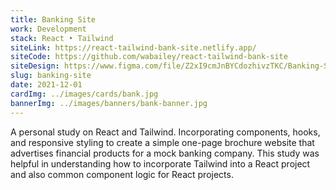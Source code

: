```yaml
---
title: Banking Site
work: Development
stack: React • Tailwind
siteLink: https://react-tailwind-bank-site.netlify.app/
siteCode: https://github.com/wabailey/react-tailwind-bank-site
siteDesign: https://www.figma.com/file/Z2xI9cmJnBYCdozhivzTKC/Banking-Site?node-id=0%3A1&t=Xxq7JVZk1R0hW8J4-1
slug: banking-site
date: 2021-12-01
cardImg: ../images/cards/bank.jpg
bannerImg: ../images/banners/bank-banner.jpg
---
```


A personal study on React and Tailwind. Incorporating components, hooks, and responsive styling to create a simple one-page brochure website that advertises financial products for a mock banking company. This study was helpful in understanding how to incorporate Tailwind into a React project and also common component logic for React projects.